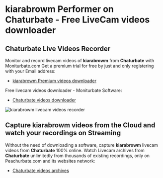 # kiarabrowm Performer on Chaturbate - Free LiveCam videos downloader

## Chaturbate Live Videos Recorder

Monitor and record livecam videos of **kiarabrowm** from **Chaturbate** with Moniturbate.com
Get a premium trial for free by just and only registering with your Email address:
* [kiarabrowm Premium videos downloader](https://moniturbate.com/request-demo-licence-key.html)

Free livecam videos downloader - Moniturbate Software:
* [Chaturbate videos downloader](https://moniturbate.com/moniturbate-download-software.html)

![kiarabrowm livecam videos recorder](https://peachurnet.com/templates/moniturbate-software.png)


## Capture kiarabrowm videos from the Cloud and watch your recordings on Streaming

Without the need of downloading a software, capture **kiarabrowm** livecam videos from **Chaturbate** 100% online.
Watch Livecam archives from **Chaturbate** unlimitedly from thousands of existing recordings, only on Peachurbate.com and its websites network:
* [Chaturbate videos archives](https://peachurnet.com/)